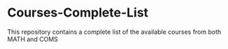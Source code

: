 # Courses-Complete-List
This repository contains a complete list of the available courses from both MATH and COMS

